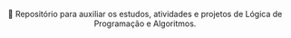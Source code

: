 </h1>
<p align="center">🚀 Repositório para auxiliar os estudos, atividades e projetos de Lógica de Programação e Algoritmos.</p>

